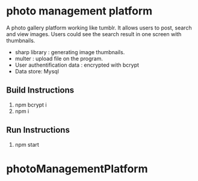 # photo management platform


A photo gallery platform working like tumblr. 
It allows users to post, search and view images. Users could see the search result in one screen with thumbnails. 
- sharp library : generating image thumbnails.
- multer : upload file on the program. 
- User authentification data : encrypted with bcrypt 
- Data store: Mysql


## Build Instructions
1. npm bcrypt i
2. npm i

## Run Instructions
1. npm start

# photoManagementPlatform
